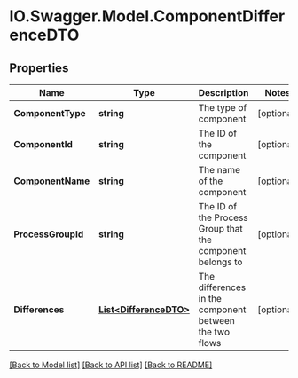 # IO.Swagger.Model.ComponentDifferenceDTO
## Properties

Name | Type | Description | Notes
------------ | ------------- | ------------- | -------------
**ComponentType** | **string** | The type of component | [optional] 
**ComponentId** | **string** | The ID of the component | [optional] 
**ComponentName** | **string** | The name of the component | [optional] 
**ProcessGroupId** | **string** | The ID of the Process Group that the component belongs to | [optional] 
**Differences** | [**List&lt;DifferenceDTO&gt;**](DifferenceDTO.md) | The differences in the component between the two flows | [optional] 

[[Back to Model list]](../README.md#documentation-for-models) [[Back to API list]](../README.md#documentation-for-api-endpoints) [[Back to README]](../README.md)

